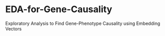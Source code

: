 # EDA-for-Gene-Causality
Exploratory Analysis to Find Gene-Phenotype Causality using Embedding Vectors
